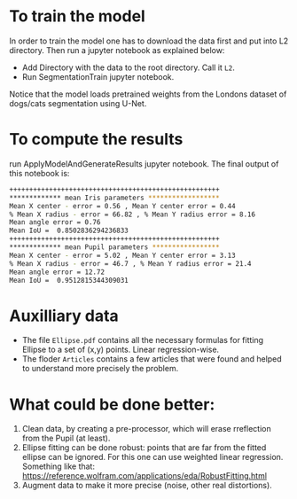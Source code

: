 # To train the model
In order to train the model one has to download the data first and put into L2 directory. Then run a jupyter notebook as explained below:
* Add Directory with the data to the root directory. Call it `L2`.
* Run SegmentationTrain jupyter notebook.

Notice that the model loads pretrained weights from the Londons dataset of dogs/cats segmentation using U-Net.

# To compute the results
run ApplyModelAndGenerateResults jupyter notebook.
The final output of this notebook is:

```BASH
+++++++++++++++++++++++++++++++++++++++++++++++++++++
************* mean Iris parameters ******************
Mean X center - error = 0.56 , Mean Y center error = 0.44
% Mean X radius - error = 66.82 , % Mean Y radius error = 8.16
Mean angle error = 0.76
Mean IoU =  0.8502836294236833
+++++++++++++++++++++++++++++++++++++++++++++++++++++
************* mean Pupil parameters *****************
Mean X center - error = 5.02 , Mean Y center error = 3.13
% Mean X radius - error = 46.7 , % Mean Y radius error = 21.4
Mean angle error = 12.72
Mean IoU =  0.9512815344309031
```
# Auxilliary data
* The file `Ellipse.pdf` contains all the necessary formulas for fitting Ellipse to a set of (x,y) points. Linear regression-wise.
* The floder `Articles` contains a few articles that were found and helped to understand more precisely the problem.

# What could be done better:
1. Clean data, by creating a pre-processor, which will erase rreflection from the Pupil (at least).
2. Ellipse fitting can be done robust: points that are far from the fitted ellipse can be ignored. For this one can use weighted linear regression. Something
   like that: https://reference.wolfram.com/applications/eda/RobustFitting.html
3. Augment data to make it more precise (noise, other real distortions).
